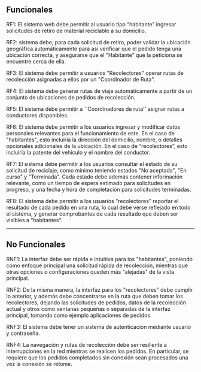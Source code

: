 ## Funcionales

RF1: El sistema web debe permitir al usuario tipo “habitante” ingresar solicitudes de retiro de material reciclable a su domicilio.

RF2: sistema debe, para cada solicitud de retiro, poder validar la ubicación geográfica automáticamente para así verificar que el pedido tenga una ubicación correcta, y asegurarse que el "Habitante" que la peticiona se encuentre cerca de ella.

RF3: El sistema debe permitir a usuarios "Recolectores" operar rutas de recolección asignadas a ellos por un "Coordinador de Ruta".

RF4: El sistema debe generar rutas de viaje automáticamente a partir de un conjunto de ubicaciones de pedidos de recolección.

RF5: El sistema debe permitir a ``Coordinadores de ruta'' asignar rutas a conductores disponibles.

RF6: El sistema debe permitir a los usuarios ingresar y modificar datos personales relevantes para el funcionamiento de este. En el caso de "habitantes", esto incluiría la dirección del domicilio, nombre, o detalles opcionales adicionales de la ubicación. En el caso de “recolectores”, esto incluiría la patente del vehículo y el nombre del conductor.

RF7: El sistema debe permitir a los usuarios consultar el estado de su solicitud de reciclaje, como mínimo teniendo estados "No aceptada", "En curso" y "Terminada". Cada estado debe además contener información relevante, como un tiempo de espera estimado para solicitudes en progreso, y una fecha y hora de completación para solicitudes terminadas.

RF8: El sistema debe permitir a los usuarios "recolectores" reportar el resultado de cada pedido en una ruta, lo cual debe verse reflejado en todo el sistema, y generar comprobantes de cada resultado que deben ser visibles a "habitantes".

---
## No Funcionales

RNF1: La interfaz debe ser rápida e intuitiva para los "habitantes", poniendo como enfoque principal una solicitud rápida de recolección, mientras que otras opciones o configuraciones queden más "alejadas" de la vista principal.

RNF2: De la misma manera, la interfaz para los "recolectores" debe cumplir lo anterior, y además debe concentrarse en la ruta que deben tomar los recolectores, dejando las solicitudes de pedidos, datos de la recolección actual y otros como ventanas pequeñas o separadas de la interfaz principal, tomando como ejemplo aplicaciones de pedidos.

RNF3: El sistema debe tener un sistema de autenticación mediante usuario y contraseña.

RNF4: La navegación y rutas de recolección debe ser resiliente a interrupciones en la red mientras se realicen los pedidos. En particular, se requiere que los pedidos completados sin conexión sean procesados una vez la conexión se retome.
